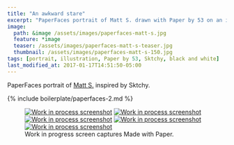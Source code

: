 ```yaml
---
title: "An awkward stare"
excerpt: "PaperFaces portrait of Matt S. drawn with Paper by 53 on an iPad."
image: 
  path: &image /assets/images/paperfaces-matt-s.jpg 
  feature: *image
  teaser: /assets/images/paperfaces-matt-s-teaser.jpg
  thumbnail: /assets/images/paperfaces-matt-s-150.jpg
tags: [portrait, illustration, Paper by 53, Sktchy, black and white]
last_modified_at: 2017-01-17T14:51:50-05:00
---
```


PaperFaces portrait of [Matt S.](http://sktchy.com/4SI2jH) inspired by Sktchy.

{% include boilerplate/paperfaces-2.md %}

<figure class="third">
	<a href="/assets/images/paperfaces-matt-s-process-1-lg.jpg"><img src="/assets/images/paperfaces-matt-s-process-1-600.jpg" alt="Work in process screenshot"></a>
	<a href="/assets/images/paperfaces-matt-s-process-2-lg.jpg"><img src="/assets/images/paperfaces-matt-s-process-2-600.jpg" alt="Work in process screenshot"></a>
	<a href="/assets/images/paperfaces-matt-s-process-3-lg.jpg"><img src="/assets/images/paperfaces-matt-s-process-3-600.jpg" alt="Work in process screenshot"></a>
	<a href="/assets/images/paperfaces-matt-s-process-4-lg.jpg"><img src="/assets/images/paperfaces-matt-s-process-4-600.jpg" alt="Work in process screenshot"></a>
	<a href="/assets/images/paperfaces-matt-s-process-5-lg.jpg"><img src="/assets/images/paperfaces-matt-s-process-5-600.jpg" alt="Work in process screenshot"></a>
	<figcaption>Work in progress screen captures Made with Paper.</figcaption>
</figure>
